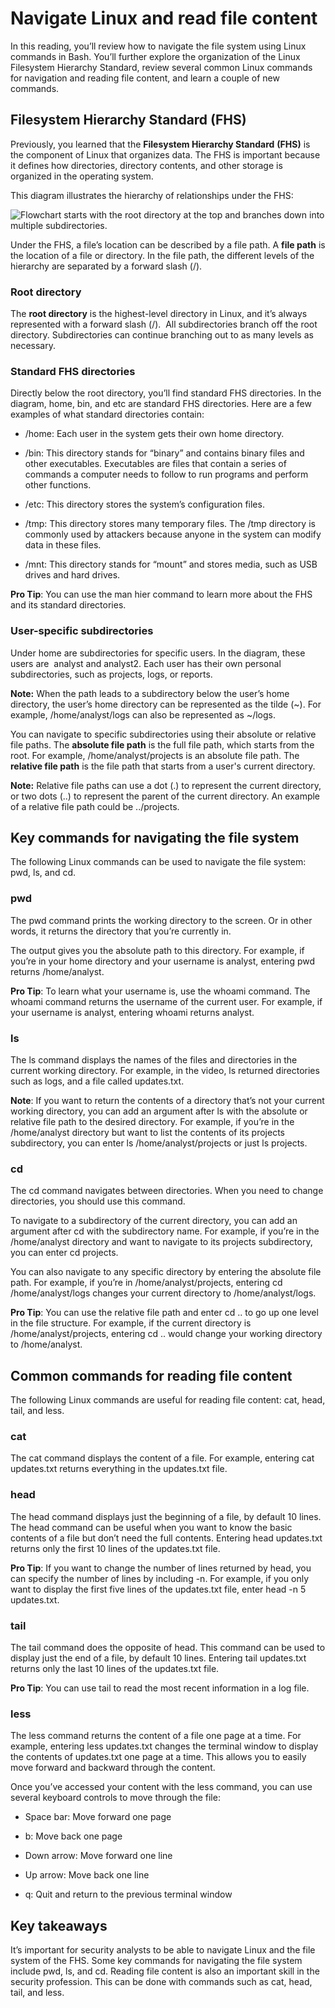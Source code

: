 # Navigate Linux and read file content

In this reading, you’ll review how to navigate the file system using Linux commands in Bash. You’ll further explore the organization of the Linux Filesystem Hierarchy Standard, review several common Linux commands for navigation and reading file content, and learn a couple of new commands.

## Filesystem Hierarchy Standard (FHS)

Previously, you learned that the **Filesystem Hierarchy Standard** **(FHS)** is the component of Linux that organizes data. The FHS is important because it defines how directories, directory contents, and other storage is organized in the operating system.

This diagram illustrates the hierarchy of relationships under the FHS:

![Flowchart starts with the root directory at the top and branches down into multiple subdirectories.](https://d3c33hcgiwev3.cloudfront.net/imageAssetProxy.v1/j0RYvFG7TpGNNfni5SSa0Q_012d7d577b564b4fa3ead21d3f69ebf1_Dvcfull14z4M8iWFX3SE6wnrTefQLql8gas9ICAiKpixcG31SsHLbQmACjE1B4qfpEwTcHfkiD1hxEVGhjyYngw0-fXASC-TSuTgXTBpz_qS4pmXtp-Y7i7giD3GJKCkvajg0PzNebmAf6wDKOBNL-SrMDhBJhsE4yH5Es2_bKRVPC0goRafLVPJs81beg?expiry=1716854400000&hmac=4UAILwYOnlTwB3BxFgRjKgP5hCMzJ_SfeXmjx4xK-S4)

Under the FHS, a file’s location can be described by a file path. A **file path** is the location of a file or directory. In the file path, the different levels of the hierarchy are separated by a forward slash (/).

### **Root directory**

The **root directory** is the highest-level directory in Linux, and it’s always represented with a forward slash (/).  All subdirectories branch off the root directory. Subdirectories can continue branching out to as many levels as necessary.

### Standard FHS directories

Directly below the root directory, you’ll find standard FHS directories. In the diagram, home, bin, and etc are standard FHS directories. Here are a few examples of what standard directories contain:

- /home: Each user in the system gets their own home directory.
    
- /bin: This directory stands for “binary” and contains binary files and other executables. Executables are files that contain a series of commands a computer needs to follow to run programs and perform other functions.
    
- /etc: This directory stores the system’s configuration files.
    
- /tmp: This directory stores many temporary files. The /tmp directory is commonly used by attackers because anyone in the system can modify data in these files.
    
- /mnt: This directory stands for “mount” and stores media, such as USB drives and hard drives.
    

**Pro Tip**: You can use the man hier command to learn more about the FHS and its standard directories.

### **User-specific subdirectories**

Under home are subdirectories for specific users. In the diagram, these users are  analyst and analyst2. Each user has their own personal subdirectories, such as projects, logs, or reports.

**Note:** When the path leads to a subdirectory below the user’s home directory, the user’s home directory can be represented as the tilde (~). For example, /home/analyst/logs can also be represented as ~/logs.

You can navigate to specific subdirectories using their absolute or relative file paths. The **absolute file path** is the full file path, which starts from the root. For example, /home/analyst/projects is an absolute file path. The **relative file path** is the file path that starts from a user's current directory.

**Note:** Relative file paths can use a dot (.) to represent the current directory, or two dots (..) to represent the parent of the current directory. An example of a relative file path could be ../projects.

## Key commands for navigating the file system

The following Linux commands can be used to navigate the file system: pwd, ls, and cd.

### **pwd**

The pwd command prints the working directory to the screen. Or in other words, it returns the directory that you’re currently in. 

The output gives you the absolute path to this directory. For example, if you’re in your home directory and your username is analyst, entering pwd returns /home/analyst. 

**Pro Tip**: To learn what your username is, use the whoami command. The whoami command returns the username of the current user. For example, if your username is analyst, entering whoami returns analyst.

### **ls**

The ls command displays the names of the files and directories in the current working directory. For example, in the video, ls returned directories such as logs, and a file called updates.txt. 

**Note**: If you want to return the contents of a directory that’s not your current working directory, you can add an argument after ls with the absolute or relative file path to the desired directory. For example, if you’re in the /home/analyst directory but want to list the contents of its projects subdirectory, you can enter ls /home/analyst/projects or just ls projects.

### **cd**

The cd command navigates between directories. When you need to change directories, you should use this command.

To navigate to a subdirectory of the current directory, you can add an argument after cd with the subdirectory name. For example, if you’re in the /home/analyst directory and want to navigate to its projects subdirectory, you can enter cd projects.

You can also navigate to any specific directory by entering the absolute file path. For example, if you’re in /home/analyst/projects, entering cd /home/analyst/logs changes your current directory to /home/analyst/logs.

**Pro Tip**: You can use the relative file path and enter cd .. to go up one level in the file structure. For example, if the current directory is /home/analyst/projects, entering cd .. would change your working directory to /home/analyst. 

## Common commands for reading file content

The following Linux commands are useful for reading file content: cat, head, tail, and less.

### **cat**

The cat command displays the content of a file. For example, entering cat updates.txt returns everything in the updates.txt file.

### **head**

The head command displays just the beginning of a file, by default 10 lines. The head command can be useful when you want to know the basic contents of a file but don’t need the full contents. Entering head updates.txt returns only the first 10 lines of the updates.txt file.

**Pro Tip**: If you want to change the number of lines returned by head, you can specify the number of lines by including -n. For example, if you only want to display the first five lines of the updates.txt file, enter head -n 5 updates.txt.

### **tail**

The tail command does the opposite of head. This command can be used to display just the end of a file, by default 10 lines. Entering tail updates.txt returns only the last 10 lines of the updates.txt file.

**Pro Tip**: You can use tail to read the most recent information in a log file.

### **less**

The less command returns the content of a file one page at a time. For example, entering less updates.txt changes the terminal window to display the contents of updates.txt one page at a time. This allows you to easily move forward and backward through the content. 

Once you’ve accessed your content with the less command, you can use several keyboard controls to move through the file:

- Space bar: Move forward one page
    
- b: Move back one page
    
- Down arrow: Move forward one line
    
- Up arrow: Move back one line
    
- q: Quit and return to the previous terminal window
    

## Key takeaways

It’s important for security analysts to be able to navigate Linux and the file system of the FHS. Some key commands for navigating the file system include pwd, ls, and cd. Reading file content is also an important skill in the security profession. This can be done with commands such as cat, head, tail, and less.